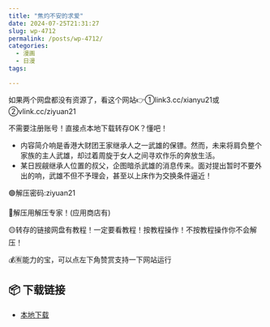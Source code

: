 ```yaml
---
title: "焦灼不安的求爱"
date: 2024-07-25T21:31:27
slug: wp-4712
permalink: /posts/wp-4712/
categories:
  - 漫画
  - 日漫
tags:

---
```


如果两个网盘都没有资源了，看这个网站👉①link3.cc/xianyu21或②vlink.cc/ziyuan21

不需要注册账号！直接点本地下载转存OK？懂吧！

*   内容简介响是香港大财团王家继承人之一武雄的保镖。然而，未来将肩负整个家族的主人武雄，却过着周旋于女人之间寻欢作乐的奔放生活。
*   某日觊觎继承人位置的叔父，企图暗杀武雄的消息传来。面对提出暂时不要外出的响，武雄不但不予理会，甚至以上床作为交换条件逼近！

🟢解压密码:ziyuan21

🔵解压用解压专家！(应用商店有)

🟡转存的链接网盘有教程！一定要看教程！按教程操作！不按教程操作你不会解压！

💰🈶能力的宝，可以点左下角赞赏支持一下网站运行

## 📦 下载链接
- [本地下载](https://blziyuan21.com/pay-download/4712?key=7ba4bdf8fa&down_id=0)

